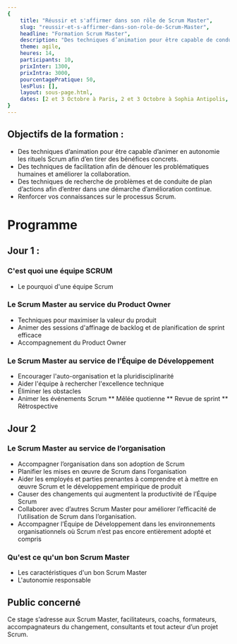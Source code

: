 ```yaml
---
{
	title: "Réussir et s'affirmer dans son rôle de Scrum Master", 
	slug: "reussir-et-s-affirmer-dans-son-role-de-Scrum-Master", 
	headline: "Formation Scrum Master",
	description: "Des techniques d’animation pour être capable de conduire en autonomie les rituels Scrum afin d’en tirer des bénéfices concrets. ", 
	theme: agile,
	heures: 14,
	participants: 10,
	prixInter: 1300,
	prixIntra: 3000,
	pourcentagePratique: 50,
	lesPlus: [],
	layout: sous-page.html, 
	dates: [2 et 3 Octobre à Paris, 2 et 3 Octobre à Sophia Antipolis, 2 et 3 Octobre à Lyon]
}
---
```


## Objectifs de la formation : ##
* Des techniques d’animation pour être capable d’animer en autonomie les rituels Scrum afin d’en tirer des bénéfices concrets.
* Des techniques de facilitation afin de dénouer les problématiques humaines et améliorer la collaboration.
* Des techniques de recherche de problèmes et de conduite de plan d’actions afin d’entrer dans une démarche d’amélioration continue.
* Renforcer vos connaissances sur le processus Scrum.

# Programme #

## Jour 1 : ##

### C'est quoi une équipe SCRUM ###
* Le pourquoi d'une équipe Scrum

### Le Scrum Master au service du Product Owner ###
* Techniques pour maximiser la valeur du produit
* Animer des sessions d'affinage de backlog et de planification de sprint efficace 
* Accompagnement du Product Owner

### Le Scrum Master au service de l’Équipe de Développement ###
* Encourager l'auto-organisation et la pluridisciplinarité
* Aider l'équipe à rechercher l'excellence technique 
* Éliminer les obstacles 
* Animer les événements Scrum
** Mêlée quotienne
** Revue de sprint
** Rétrospective

## Jour 2 ##

### Le Scrum Master au service de l’organisation ###

* Accompagner l’organisation dans son adoption de Scrum
* Planifier les mises en œuvre de Scrum dans l’organisation
* Aider les employés et parties prenantes à comprendre et à mettre en œuvre Scrum et le développement empirique de produit
* Causer des changements qui augmentent la productivité de l’Équipe Scrum
* Collaborer avec d’autres Scrum Master pour améliorer l’efficacité de l’utilisation de Scrum dans l’organisation.
* Accompagner l’Équipe de Développement dans les environnements organisationnels où Scrum n’est pas encore entièrement adopté et compris

### Qu'est ce qu'un bon Scrum Master ###
* Les caractéristiques d'un bon Scrum Master
* L'autonomie responsable

## Public concerné ##
Ce stage s’adresse aux Scrum Master, facilitateurs, coachs, formateurs, accompagnateurs du changement, consultants et tout acteur d’un projet Scrum.
